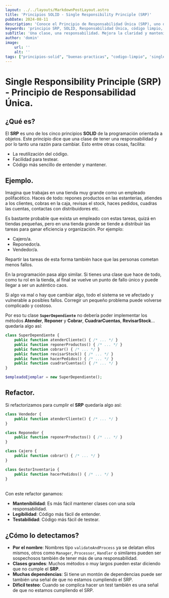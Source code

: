 ```yaml
---
layout: ../../layouts/MarkdownPostLayout.astro
title: 'Principios SOLID - Single Responsibility Principle (SRP)'
pubDate: 2024-08-11
description: 'Conoce el Principio de Responsabilidad Única (SRP), uno de los cinco principios SOLID. Aprende cómo mejorar la claridad, mantenibilidad y testabilidad de tu código dividiendo responsabilidades en clases especializadas.'
keywords: 'principio SRP, SOLID, Responsabilidad Única, código limpio, desarrollo software, buenas prácticas, arquitectura software, mantenibilidad, clases en programación'
subTitle: 'Una clase, una responsabilidad. Mejora la claridad y mantenibilidad del código.'
author: 'domin'
image:
    url: ''
    alt: ''
tags: ["principios-solid", "buenas-practicas", "codigo-limpio", 'single-responsibility-principle']
---
```


# Single Responsibility Principle (SRP) - Principio de Responsabilidad Única.

## ¿Qué es?
El **SRP** es uno de los cinco principios **SOLID** de la programación orientada a objetos. Este principio dice que una clase de tener una responsabilidad y por lo tanto una razón para cambiar.
Esto entre otras cosas, facilita:
- La reutilización del código.
- Facilidad para testear.
- Código más sencillo de entender y mantener.
## Ejemplo.
Imagina que trabajas en una tienda muy grande como un empleado polifacético.
Haces de todo: repones productos en las estanterías, atiendes a los clientes, cobras en la caja, revisas el stock, haces pedidos, cuadras las cuentas, contactas con distribuidores etc. 

Es bastante probable que exista un empleado con estas tareas, quizá en tiendas pequeñas, pero en una tienda grande se tiende a distribuir las tareas para ganar eficiencia y organización.
Por ejemplo:
<ul class="list-disc pl-4 space-y-2 text-gray-700">
    <li class="text-base">Cajero/a.</li>
    <li class="text-base">Reponedor/a.</li>
    <li class="text-base">Vendedor/a.</li>
</ul>

Repartir las tareas de esta forma también hace que las personas cometan menos fallos.

En la programación pasa algo similar. Si tienes una clase que hace de todo, como tu rol en la tienda, al final se vuelve un punto de fallo único y puede llegar a ser un auténtico caos.

Si algo va mal o hay que cambiar algo, todo el sistema se ve afectado y vulnerable a posibles fallos. Corregir un pequeño problema puede volverse complicado y costoso.

Por eso tu clase **`SuperDependiente`** no debería poder implementar los métodos **Atender**, **Reponer** y **Cobrar**, **CuadrarCuentas**, **RevisarStock**... quedaría algo así:

```php
class SuperDependiente {
    public function atenderCliente() { /* ... */ }
    public function reponerProductos() { /* ... */ }
    public function cobrar() { /* ... */ }
    public function revisarStock() { /* ... */ }
    public function hacerPedidos() { /* ... */ }
    public function cuadrarCuentas() { /* ... */ }
}

$empleadoEjemplar = new SuperDependiente();
```


## Refactor.
Si refactorizamos para cumplir el **SRP** quedaría algo así:

```php
class Vendedor {
    public function atenderCliente() { /* ... */ }
}

class Reponedor {
    public function reponerProductos() { /* ... */ }
}

class Cajero {
    public function cobrar() { /* ... */ }
}

class GestorInventario {
    public function hacerPedidos() { /* ... */ }
}
```
<br>
Con este refactor ganamos:

- **Mantenibilidad**: Es más fácil mantener clases con una sola responsabilidad.
- **Legibilidad**: Código más fácil de entender.
- **Testabilidad**: Código más fácil de testear.

## ¿Cómo lo detectamos?

- **Por el nombre**: Nombres tipo `validateAndProcess` ya se delatan ellos mismos, otros como `Manager`, `Processor`, `Handler` o similares pueden ser sospechosos también de tener más de una responsabilidad.
- **Clases grandes**: Muchos métodos o muy largos pueden estar diciendo que no cumple el **SRP**.
- **Muchas dependencias**: Si tiene un montón de dependencias puede ser también una señal de que no estamos cumpliendo el SRP.
- **Dificil testeo**: Cuando se complica hacer un test también es una señal de que no estamos cumpliendo el SRP.
